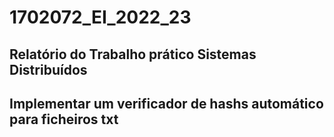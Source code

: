 # 1702072_EI_2022_23

## Relatório do Trabalho prático Sistemas Distribuídos

## Implementar um verificador de hashs automático para ficheiros txt

